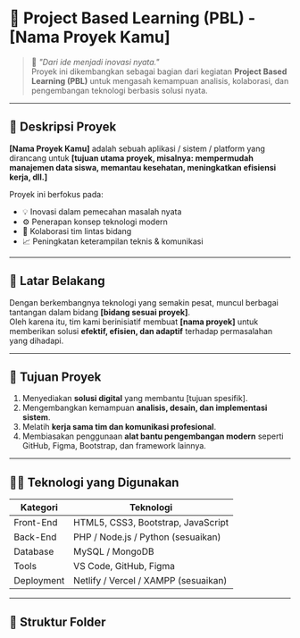# 🚀 Project Based Learning (PBL) - [Nama Proyek Kamu]

> 🌟 *"Dari ide menjadi inovasi nyata."*  
> Proyek ini dikembangkan sebagai bagian dari kegiatan **Project Based Learning (PBL)** untuk mengasah kemampuan analisis, kolaborasi, dan pengembangan teknologi berbasis solusi nyata.

---

## 🧩 Deskripsi Proyek

**[Nama Proyek Kamu]** adalah sebuah aplikasi / sistem / platform yang dirancang untuk **[tujuan utama proyek, misalnya: mempermudah manajemen data siswa, memantau kesehatan, meningkatkan efisiensi kerja, dll.]**

Proyek ini berfokus pada:
- 💡 Inovasi dalam pemecahan masalah nyata  
- ⚙️ Penerapan konsep teknologi modern  
- 🤝 Kolaborasi tim lintas bidang  
- 📈 Peningkatan keterampilan teknis & komunikasi  

---

## 🧠 Latar Belakang

Dengan berkembangnya teknologi yang semakin pesat, muncul berbagai tantangan dalam bidang **[bidang sesuai proyek]**.  
Oleh karena itu, tim kami berinisiatif membuat **[nama proyek]** untuk memberikan solusi **efektif, efisien, dan adaptif** terhadap permasalahan yang dihadapi.

---

## 🎯 Tujuan Proyek

1. Menyediakan **solusi digital** yang membantu [tujuan spesifik].  
2. Mengembangkan kemampuan **analisis, desain, dan implementasi sistem**.  
3. Melatih **kerja sama tim dan komunikasi profesional**.  
4. Membiasakan penggunaan **alat bantu pengembangan modern** seperti GitHub, Figma, Bootstrap, dan framework lainnya.

---

## 🧑‍💻 Teknologi yang Digunakan

| Kategori | Teknologi |
|-----------|------------|
| Front-End | HTML5, CSS3, Bootstrap, JavaScript |
| Back-End  | PHP / Node.js / Python (sesuaikan) |
| Database  | MySQL / MongoDB |
| Tools     | VS Code, GitHub, Figma |
| Deployment | Netlify / Vercel / XAMPP (sesuaikan) |

---

## 📂 Struktur Folder
